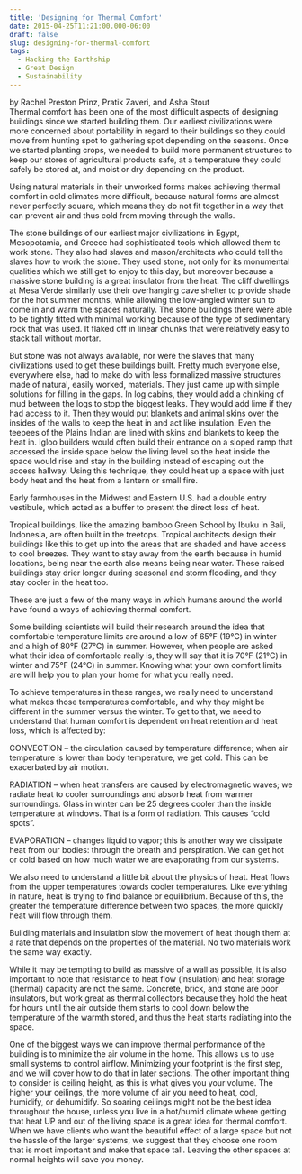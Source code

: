 ```yaml
---
title: 'Designing for Thermal Comfort'
date: 2015-04-25T11:21:00.000-06:00
draft: false
slug: designing-for-thermal-comfort
tags:
  - Hacking the Earthship
  - Great Design
  - Sustainability
---
```


by Rachel Preston Prinz, Pratik Zaveri, and Asha Stout  
Thermal comfort has been one of the most difficult aspects of designing buildings since we started building them. Our earliest civilizations were more concerned about portability in regard to their buildings so they could move from hunting spot to gathering spot depending on the seasons. Once we started planting crops, we needed to build more permanent structures to keep our stores of agricultural products safe, at a temperature they could safely be stored at, and moist or dry depending on the product.  

Using natural materials in their unworked forms makes achieving thermal comfort in cold climates more difficult, because natural forms are almost never perfectly square, which means they do not fit together in a way that can prevent air and thus cold from moving through the walls.  

The stone buildings of our earliest major civilizations in Egypt, Mesopotamia, and Greece had sophisticated tools which allowed them to work stone. They also had slaves and mason/architects who could tell the slaves how to work the stone. They used stone, not only for its monumental qualities which we still get to enjoy to this day, but moreover because a massive stone building is a great insulator from the heat. The cliff dwellings at Mesa Verde similarly use their overhanging cave shelter to provide shade for the hot summer months, while allowing the low-angled winter sun to come in and warm the spaces naturally. The stone buildings there were able to be tightly fitted with minimal working because of the type of sedimentary rock that was used. It flaked off in linear chunks that were relatively easy to stack tall without mortar.  

But stone was not always available, nor were the slaves that many civilizations used to get these buildings built. Pretty much everyone else, everywhere else, had to make do with less formalized massive structures made of natural, easily worked, materials. They just came up with simple solutions for filling in the gaps. In log cabins, they would add a chinking of mud between the logs to stop the biggest leaks. They would add lime if they had access to it. Then they would put blankets and animal skins over the insides of the walls to keep the heat in and act like insulation. Even the teepees of the Plains Indian are lined with skins and blankets to keep the heat in. Igloo builders would often build their entrance on a sloped ramp that accessed the inside space below the living level so the heat inside the space would rise and stay in the building instead of escaping out the access hallway. Using this technique, they could heat up a space with just body heat and the heat from a lantern or small fire.  

Early farmhouses in the Midwest and Eastern U.S. had a double entry vestibule, which acted as a buffer to present the direct loss of heat.  

Tropical buildings, like the amazing bamboo Green School by Ibuku in Bali, Indonesia, are often built in the treetops. Tropical architects design their buildings like this to get up into the areas that are shaded and have access to cool breezes. They want to stay away from the earth because in humid locations, being near the earth also means being near water. These raised buildings stay drier longer during seasonal and storm flooding, and they stay cooler in the heat too.  

These are just a few of the many ways in which humans around the world have found a ways of achieving thermal comfort.  

Some building scientists will build their research around the idea that comfortable temperature limits are around a low of 65°F (19°C) in winter and a high of 80°F (27°C) in summer. However, when people are asked what their idea of comfortable really is, they will say that it is 70°F (21°C) in winter and 75°F (24°C) in summer. Knowing what your own comfort limits are will help you to plan your home for what you really need.  

To achieve temperatures in these ranges, we really need to understand what makes those temperatures comfortable, and why they might be different in the summer versus the winter. To get to that, we need to understand that human comfort is dependent on heat retention and heat loss, which is affected by:  

CONVECTION – the circulation caused by temperature difference; when air temperature is lower than body temperature, we get cold. This can be exacerbated by air motion.  

RADIATION – when heat transfers are caused by electromagnetic waves; we radiate heat to cooler surroundings and absorb heat from warmer surroundings. Glass in winter can be 25 degrees cooler than the inside temperature at windows. That is a form of radiation. This causes “cold spots”.  

EVAPORATION – changes liquid to vapor; this is another way we dissipate heat from our bodies: through the breath and perspiration. We can get hot or cold based on how much water we are evaporating from our systems.  

We also need to understand a little bit about the physics of heat. Heat flows from the upper temperatures towards cooler temperatures. Like everything in nature, heat is trying to find balance or equilibrium. Because of this, the greater the temperature difference between two spaces, the more quickly heat will flow through them.  

Building materials and insulation slow the movement of heat though them at a rate that depends on the properties of the material. No two materials work the same way exactly.  

While it may be tempting to build as massive of a wall as possible, it is also important to note that resistance to heat flow (insulation) and heat storage (thermal) capacity are not the same. Concrete, brick, and stone are poor insulators, but work great as thermal collectors because they hold the heat for hours until the air outside them starts to cool down below the temperature of the warmth stored, and thus the heat starts radiating into the space.  

One of the biggest ways we can improve thermal performance of the building is to minimize the air volume in the home. This allows us to use small systems to control airflow. Minimizing your footprint is the first step, and we will cover how to do that in later sections. The other important thing to consider is ceiling height, as this is what gives you your volume. The higher your ceilings, the more volume of air you need to heat, cool, humidify, or dehumidify. So soaring ceilings might not be the best idea throughout the house, unless you live in a hot/humid climate where getting that heat UP and out of the living space is a great idea for thermal comfort. When we have clients who want the beautiful effect of a large space but not the hassle of the larger systems, we suggest that they choose one room that is most important and make that space tall. Leaving the other spaces at normal heights will save you money.
